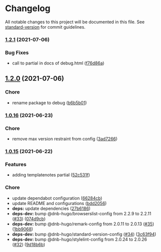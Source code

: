 # Changelog

All notable changes to this project will be documented in this file. See [standard-version](https://github.com/conventional-changelog/standard-version) for commit guidelines.

### [1.2.1](https://github.com/dnb-hugo/debug/compare/v1.2.0...v1.2.1) (2021-07-06)


### Bug Fixes

* call to partial in docs of debug.html ([f76d86a](https://github.com/dnb-hugo/debug/commit/f76d86af3e52cb30a41dd127d2cd45a90efe6784))

## [1.2.0](https://github.com/dnb-hugo/debug/compare/v1.0.16...v1.2.0) (2021-07-06)


### Chore

* rename package to debug ([b6b5b01](https://github.com/dnb-hugo/debug/commit/b6b5b013692de8bf98f572c57f0795bd98d96c6c))

### [1.0.16](https://github.com/dnb-hugo/debugprint/compare/v1.0.15...v1.0.16) (2021-06-23)


### Chore

* remove max version restraint from config ([3ad7266](https://github.com/dnb-hugo/debugprint/commit/3ad726634be3b93765d827e2be67fdd91e5bff74))

### [1.0.15](https://github.com/dnb-hugo/debugprint/compare/v1.0.14...v1.0.15) (2021-06-22)


### Features

* adding templatenotes partial ([52c531f](https://github.com/dnb-hugo/debugprint/commit/52c531f824006892e327384efbaa6209879bdad9))


### Chore

* update dependabot configuration ([66284cb](https://github.com/dnb-hugo/debugprint/commit/66284cb1dfc685afb91679a7ba80699adcc68fe8))
* update README and configurations ([bdd2056](https://github.com/dnb-hugo/debugprint/commit/bdd2056b605cab635d19a0881f37330fae803da5))
* **deps:** update dependencies ([27b6186](https://github.com/dnb-hugo/debugprint/commit/27b6186037cf895832410328067f597d2a7e3849))
* **deps-dev:** bump @dnb-hugo/browserslist-config from 2.2.9 to 2.2.11 ([#33](https://github.com/dnb-hugo/debugprint/issues/33)) ([074d9cb](https://github.com/dnb-hugo/debugprint/commit/074d9cb4408502242cfebdeb7f1a5cf10992a87a))
* **deps-dev:** bump @dnb-hugo/remark-config from 2.0.11 to 2.0.13 ([#35](https://github.com/dnb-hugo/debugprint/issues/35)) ([1bb9068](https://github.com/dnb-hugo/debugprint/commit/1bb9068969c2bc7afe24de99c96d0f7abb5e36bc))
* **deps-dev:** bump @dnb-hugo/standard-version-config ([#34](https://github.com/dnb-hugo/debugprint/issues/34)) ([3c63f94](https://github.com/dnb-hugo/debugprint/commit/3c63f94f0987e7fc3fbe8f59dccf592829d86394))
* **deps-dev:** bump @dnb-hugo/stylelint-config from 2.0.24 to 2.0.26 ([#32](https://github.com/dnb-hugo/debugprint/issues/32)) ([9d18b6b](https://github.com/dnb-hugo/debugprint/commit/9d18b6bd415ecc4154ac33c79f962650f3845397))
